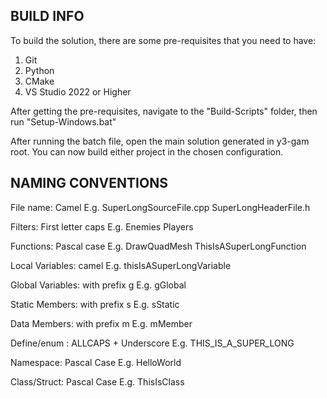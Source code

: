 BUILD INFO
---------------------
To build the solution, there are some pre-requisites that you need to have:
1) Git
2) Python
3) CMake
4) VS Studio 2022 or Higher

After getting the pre-requisites, navigate to the "Build-Scripts" folder,
then run "Setup-Windows.bat"

After running the batch file, open the main solution generated in y3-gam root.
You can now build either project in the chosen configuration.

NAMING CONVENTIONS
---------------------

File name: Camel
E.g. SuperLongSourceFile.cpp SuperLongHeaderFile.h 

Filters: First letter caps
E.g. Enemies Players

Functions: Pascal case
E.g. DrawQuadMesh ThisIsASuperLongFunction

Local Variables: camel 
E.g. thisIsASuperLongVariable 

Global Variables: with prefix g
E.g. gGlobal

Static Members: with prefix s
E.g. sStatic

Data Members: with prefix m
E.g. mMember

Define/enum : ALLCAPS + Underscore
E.g. THIS_IS_A_SUPER_LONG

Namespace: Pascal Case 
E.g. HelloWorld 

Class/Struct: Pascal Case
E.g. ThisIsClass